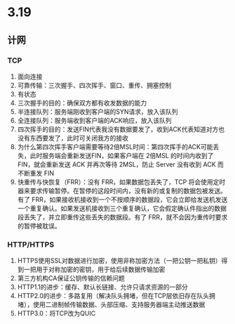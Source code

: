 # 3.19
## 计网
### TCP
1. 面向连接
2. 可靠传输：三次握手、四次挥手、窗口、重传、拥塞控制
3. 有状态
4. 三次握手的目的：确保双方都有收发数据的能力
5. 半连接队列：服务端刚收到客户端的SYN请求，放入该队列
6. 全连接队列：服务端收到客户端的ACK响应，放入该队列
7. 四次挥手的目的：发送FIN代表我没有数据要发了，收到ACK代表知道对方也没有东西要发了，此时可关闭我方的接收
8. 为什么第四次挥手客户端需要等待2倍MSL时间：第四次挥手的ACK可能丢失，此时服务端会重新发送FIN，如果客户端在 2倍MSL 的时间内收到了 FIN，就会重新发送 ACK 并再次等待 2MSL，防止 Server 没有收到 ACK 而不断重发 FIN
9. 快重传与快恢复（FRR）：没有 FRR，如果数据包丢失了，TCP 将会使用定时器来要求传输暂停。在暂停的这段时间内，没有新的或复制的数据包被发送。有了 FRR，如果接收机接收到一个不按顺序的数据段，它会立即给发送机发送一个重复确认。如果发送机接收到三个重复确认，它会假定确认件指出的数据段丢失了，并立即重传这些丢失的数据段。有了 FRR，就不会因为重传时要求的暂停被耽误。


### HTTP/HTTPS
1. HTTPS使用SSL对数据进行加密，使用非称加密方法（一把公钥一把私钥）得到一把用于对称加密的密钥，用于给后续数据传输加密
2. 第三方机构CA保证公钥传输的信赖问题
3. HTTP1.1的进步：缓存、默认长链接、允许只请求资源的一部分
4. HTTP2.0的进步：多路复用（解决队头拥堵，但在TCP层依旧存在队头拥堵），使用二进制帧传输数据、头部压缩、支持服务器端主动推送数据
5. HTTP3.0：将TCP改为QUIC



<!--stackedit_data:
eyJoaXN0b3J5IjpbOTM5ODE0MzQxXX0=
-->